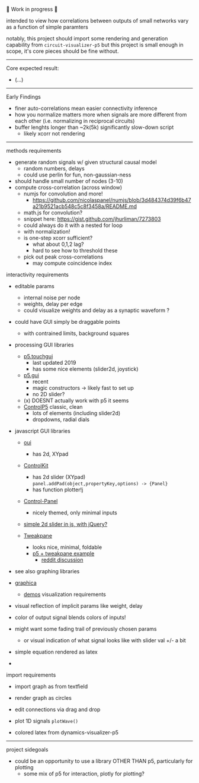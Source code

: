 
🚧  Work in progress 🚧 

intended to view how correlations between outputs of small networks vary as a function of simple paramters 

notably, this project should import some rendering and generation capability from `circuit-visualizer-p5`
but this project is small enough in scope, it's core pieces should be fine without.

-----

Core expected result:
- (...)

-----

Early Findings
- finer auto-correlations mean easier connectivity inference
- how you normalize matters more when signals are more different from each other (i.e. normalizing in reciprocal circuits)
- buffer lenghts longer than ~2k(5k) significantly slow-down script
   - likely xcorr not rendering

-----

methods requirements
- generate random signals w/ given structural causal model
	- random numbers, delays
	- could use perlin for fun, non-gaussian-ness
- should handle small number of nodes (3-10)
- compute cross-correlation (across window)
	- numjs for convolution and more!
		- https://github.com/nicolaspanel/numjs/blob/3d484374d39f6b47a21b9521acb548c5c8f3458a/README.md
	- math.js for convolution?
	- snippet here: https://gist.github.com/jhurliman/7273803
	- could always do it with a nested for loop
	- with normalization! 
	- is one-step xcorr sufficient?
		- what about 0,1,2 lag?
		- hard to see how to threshold these
	- pick out peak cross-correlations
		- may compute coincidence index 

interactivity requirements
- editable params
	- internal noise per node 
	- weights, delay per edge
    - could visualize weights and delay as a synaptic waveform ?

- could have GUI simply be draggable points
  - with contrained limits, background squares   

- processing GUI libraries
	- [p5.touchgui](https://github.com/L05/p5.touchgui)
		- last updated 2019
		- has some nice elements (slider2d, joystick)
	- [p5.gui](https://github.com/bitcraftlab/p5.gui)
		- recent
		- magic constructors -> likely fast to set up
		- no 2D slider?
	- (x) DOESNT actually work with p5 it seems
    - [ControlP5](http://www.sojamo.de/libraries/controlP5/) classic, clean
		- lots of elements (including slider2d)
		- dropdowns, radial dials
- javascript GUI libraries
  - [oui](https://github.com/wearekuva/oui)
      - has 2d, XYpad
  - [ControlKit]()
    - has 2d slider (XYpad) 
        `panel.addPad(object,propertyKey,options) -> {Panel}`
    - has function plotter!j

  - [Control-Panel](https://github.com/freeman-lab/control-panel)
    - nicely themed, only minimal inputs
  - [simple 2d slider in js, with jQuery?](https://codepen.io/tyler-murphy/pen/tHsAu?editors=1010)
  - [Tweakpane](https://cocopon.github.io/tweakpane://cocopon.github.io/tweakpane/)
    - looks nice, minimal, foldable 
    - [p5 + tweakpane example](https://replit.com/@jgordon510/p5-example-with-tweakpane#script.js)
      - [reddit discussion](https://www.reddit.com/r/p5js/comments/pnkn5s/tweakpane_for_p5js/) 
 - see also graphing libraries
  - [graphica](https://github.com/jagracar/grafica.js)
      - [demos](http://jsfiddle.net/user/jagracar/fiddles/)
visualization requirements
- visual reflection of implicit params like weight, delay 
- color of output signal blends colors of inputs!
- might want some fading trail of previously chosen params 
	- or visual indication of what signal looks like with slider val +/- a bit
- simple equation rendered as latex
-
import requirements
- import graph as from textfield
- render graph as circles
- edit connections via drag and drop
- plot 1D signals `plotWave()`

- colored latex from dynamics-visualizer-p5

-----

project sidegoals 
- could be an opportunity to use a library OTHER THAN p5, particularly for plotting 
	- some mix of p5 for interaction, plotly for plotting?








